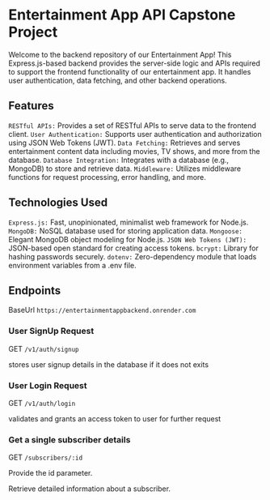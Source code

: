 # Entertainment App API Capstone Project #

Welcome to the backend repository of our Entertainment App! This Express.js-based backend provides the server-side logic 
and APIs required to support the frontend functionality of our entertainment app. It handles user authentication, data fetching, 
and other backend operations.

## Features ##
`RESTful APIs:` Provides a set of RESTful APIs to serve data to the frontend client.
`User Authentication:` Supports user authentication and authorization using JSON Web Tokens (JWT).
`Data Fetching:` Retrieves and serves entertainment content data including movies, TV shows, and more from the database.
`Database Integration:` Integrates with a database (e.g., MongoDB) to store and retrieve data.
`Middleware:` Utilizes middleware functions for request processing, error handling, and more.

## Technologies Used ##
`Express.js:` Fast, unopinionated, minimalist web framework for Node.js.
`MongoDB:` NoSQL database used for storing application data.
`Mongoose:` Elegant MongoDB object modeling for Node.js.
`JSON Web Tokens (JWT):` JSON-based open standard for creating access tokens.
`bcrypt:` Library for hashing passwords securely.
`dotenv:` Zero-dependency module that loads environment variables from a .env file.

## Endpoints ##

BaseUrl `https://entertainmentappbackend.onrender.com`

### User SignUp Request ###

GET `/v1/auth/signup`

stores user signup details in the database if it does not exits

### User Login Request ###

GET `/v1/auth/login`

validates and grants an access token to user for further request

### Get a single subscriber details ###

GET `/subscribers/:id`

Provide the id parameter.

Retrieve detailed information about a subscriber.
